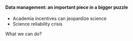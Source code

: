 #### Data management: an important piece in a bigger puzzle

- Academia incentives can jeopardize science
- Science reliability crisis

What we can do?
